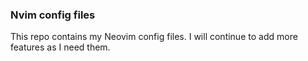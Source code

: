 ### Nvim config files
This repo contains my Neovim config files. I will continue to add more features as I need them.